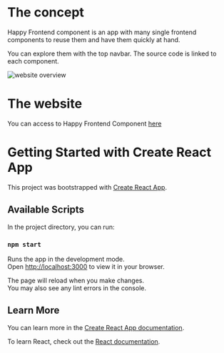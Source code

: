 # The concept
Happy Frontend component is an app with many single frontend components to reuse them and have them quickly at hand.

You can explore them with the top navbar. The source code is linked to each component.

![website overview](https://www.hebergeur-image.com/upload/88.174.47.6-639ae7498ff6b.png)

# The website
You can access to Happy Frontend Component [here](https://vercel.com/wendybaque/happy-frontend-components)


# Getting Started with Create React App

This project was bootstrapped with [Create React App](https://github.com/facebook/create-react-app).

## Available Scripts

In the project directory, you can run:

### `npm start`

Runs the app in the development mode.\
Open [http://localhost:3000](http://localhost:3000) to view it in your browser.

The page will reload when you make changes.\
You may also see any lint errors in the console.

## Learn More

You can learn more in the [Create React App documentation](https://facebook.github.io/create-react-app/docs/getting-started).

To learn React, check out the [React documentation](https://reactjs.org/).

